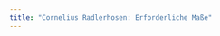 ```yaml
---
title: "Cornelius Radlerhosen: Erforderliche Maße"
---
```


<DesignMeasurements design='cornelius' />
